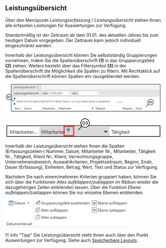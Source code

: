 ## Leistungsübersicht

Über den Menüpunkt *Leistungserfassung / Leistungsübersicht* stehen
Ihnen alle erfassten Leistungen für Auswertungen zur Verfügung.

Standartmäßig ist der Zeitraum ab dem 01.01. des aktuellen Jahres bis
zum heutigen Datum vorgegeben. Der Zeitraum kann jedoch individuell
eingeschränkt werden.

Innerhalb der Leistungsübersicht können Sie selbstständig Gruppierungen
vornehmen, indem Sie die Spaltenüberschrift **(1)** in das
Gruppierungsfeld **(2)** ziehen. Weiters besteht über das Filtersymbol
**(3)** in der Spaltenüberschrift die Möglichkeit die Spalten zu
filtern. Mit Rechtsklick auf die Spaltenüberschrift können Spalten
ein-/ausgeblendet werden.


![](<img/image133.png>)


![](<img/image134.png>)

Innerhalb der Leistungsübersicht stehen Ihnen die Spalten
(Erfassungszeilen‑) Nummer, Datum, Mitarbeiter Nr., Mitarbeiter,
Tätigkeit Nr., Tätigkeit, Klient Nr., Klient, Verrechnungsgruppe,
Unternehmensbereich, Auswahlkriterien, Projektzeitraum, Beginn, Ende,
Dauer (Erfassung), Einheiten, Betrag, Wert, Text und Status zur
Verfügung.

Nachdem Sie nach einem/mehreren Kriterien gruppiert haben, können Sie
sich über die Funktionen *Alles aufklappen/zuklappen* im Ribbon wieder
die dazugehörigen Zeilen einblenden lassen. Über die Funktion *Ebene
aufklappen/zuklappen* können Sie nur einzelne Ebenen einblenden.


![](<img/image135.png>)

!!! info "Tipp"
    Die Leistungsübersicht steht Ihnen auch über den Punkt *Auswertungen*
    zur Verfügung. Siehe auch [Speicherbare Layouts](/HONNext/Auswertungen/Speicherbare%20Layouts).
